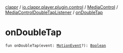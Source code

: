 [clappr](../../../index.md) / [io.clappr.player.plugin.control](../../index.md) / [MediaControl](../index.md) / [MediaControlDoubleTapListener](index.md) / [onDoubleTap](./on-double-tap.md)

# onDoubleTap

`fun onDoubleTap(event: `[`MotionEvent`](https://developer.android.com/reference/android/view/MotionEvent.html)`?): `[`Boolean`](https://kotlinlang.org/api/latest/jvm/stdlib/kotlin/-boolean/index.html)